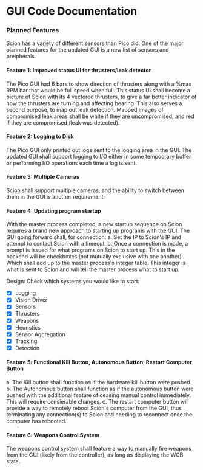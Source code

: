 # GUI Code Documentation

### Planned Features

Scion has a variety of different sensors than Pico did. One of the major planned features for the updated GUI is a new list of sensors and preipherals.

#### Feature 1: Improved status UI for thrusters/leak detector
The Pico GUI had 6 bars to show direction of thrusters along with a %max RPM bar that would be full speed when full. This status UI shall become a picture of Scion with its 4 vectored thrusters, to give a far better indicator of how the thrusters are turning and affecting bearing. This also serves a second purpose, to map out leak detection. Mapped images of compromised leak areas shall be white if they are uncompromised, and red if they are compromised (leak was detected).

#### Feature 2: Logging to Disk
The Pico GUI only printed out logs sent to the logging area in the GUI. The updated GUI shall support logging to I/O either in some tempoorary buffer or performing I/O operations each time a log is sent.

#### Feature 3: Multiple Cameras
Scion shall support multiple cameras, and the ability to switch between them in the GUI is another requirement.

#### Feature 4: Updating program startup
With the master process completed, a new startup sequence on Scion requires a brand new approach to starting up programs with the GUI. The GUI going forward shall, for connection:
a. Set the IP to Scion's IP and attempt to contact Scion with a timeout.
b. Once a connection is made, a prompt is issued for what programs on Scion to start up. This in the backend will be checkboxes (not mutually exclusive with one another) Which shall add up to the master process's integer table. This integer is what is sent to Scion and will tell the master process what to start up.

Design:
Check which systems you would like to start:

- [x] Logging
- [x] Vision Driver
- [x] Sensors
- [x] Thrusters
- [x] Weapons
- [x] Heuristics
- [x] Sensor Aggregation
- [x] Tracking
- [x] Detection

#### Feature 5: Functional Kill Button, Autonomous Button, Restart Computer Button
a. The Kill button shall function as if the hardware kill button were pushed.
b. The Autonomous button shall function as if the autonomous button were pushed with the additional feature of ceasing manual control immediately. This will require consierable changes.
c. The restart computer button will provide a way to remotely reboot Scion's computer from the GUI, thus terminating any connection(s) to Scion and needing to reconnect once the computer has rebooted.

#### Feature 6: Weapons Control System
The weapons control system shall feature a way to manually fire weapons from the GUI (likely from the controller), as long as displaying the WCB state.
